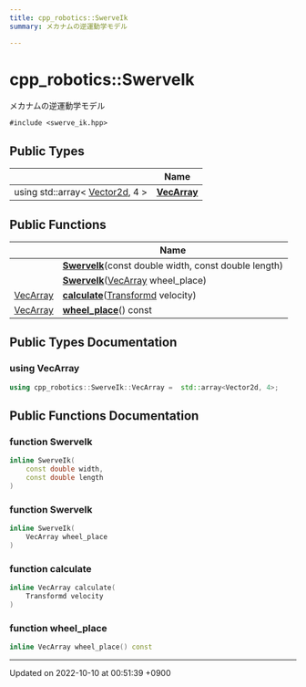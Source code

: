 ```yaml
---
title: cpp_robotics::SwerveIk
summary: メカナムの逆運動学モデル 

---
```


# cpp_robotics::SwerveIk



メカナムの逆運動学モデル 


`#include <swerve_ik.hpp>`

## Public Types

|                | Name           |
| -------------- | -------------- |
| using std::array< [Vector2d](/cpp_robotics/doxybook/Namespaces/namespacecpp__robotics/#using-vector2d), 4 > | **[VecArray](/cpp_robotics/doxybook/Classes/classcpp__robotics_1_1SwerveIk/#using-vecarray)**  |

## Public Functions

|                | Name           |
| -------------- | -------------- |
| | **[SwerveIk](/cpp_robotics/doxybook/Classes/classcpp__robotics_1_1SwerveIk/#function-swerveik)**(const double width, const double length) |
| | **[SwerveIk](/cpp_robotics/doxybook/Classes/classcpp__robotics_1_1SwerveIk/#function-swerveik)**([VecArray](/cpp_robotics/doxybook/Classes/classcpp__robotics_1_1SwerveIk/#using-vecarray) wheel_place) |
| [VecArray](/cpp_robotics/doxybook/Classes/classcpp__robotics_1_1SwerveIk/#using-vecarray) | **[calculate](/cpp_robotics/doxybook/Classes/classcpp__robotics_1_1SwerveIk/#function-calculate)**([Transformd](/cpp_robotics/doxybook/Namespaces/namespacecpp__robotics/#using-transformd) velocity) |
| [VecArray](/cpp_robotics/doxybook/Classes/classcpp__robotics_1_1SwerveIk/#using-vecarray) | **[wheel_place](/cpp_robotics/doxybook/Classes/classcpp__robotics_1_1SwerveIk/#function-wheel-place)**() const |

## Public Types Documentation

### using VecArray

```cpp
using cpp_robotics::SwerveIk::VecArray =  std::array<Vector2d, 4>;
```


## Public Functions Documentation

### function SwerveIk

```cpp
inline SwerveIk(
    const double width,
    const double length
)
```


### function SwerveIk

```cpp
inline SwerveIk(
    VecArray wheel_place
)
```


### function calculate

```cpp
inline VecArray calculate(
    Transformd velocity
)
```


### function wheel_place

```cpp
inline VecArray wheel_place() const
```


-------------------------------

Updated on 2022-10-10 at 00:51:39 +0900